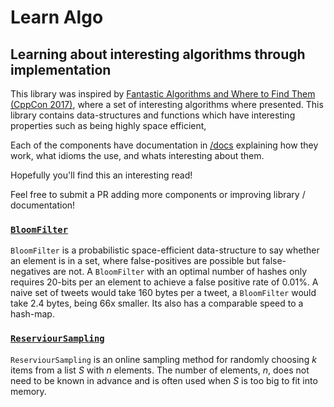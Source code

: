 # Learn Algo
## Learning about interesting algorithms through implementation
This library was inspired by [Fantastic Algorithms and Where to Find Them (CppCon 2017)](https://youtu.be/YA-nB2wjVcI), where a set of interesting algorithms where presented. This library contains data-structures and functions which have interesting properties such as being highly space efficient, 

Each of the components have documentation in [/docs](https://github.com/WillBrennan/learn_algo/tree/master/docs) explaining how they work, what idioms the use, and whats interesting about them.

Hopefully you'll find this an interesting read!

Feel free to submit a PR adding more components or improving library / documentation!

### [`BloomFilter`](https://github.com/WillBrennan/learn_algo/tree/master/docs/BloomFilter.md)
`BloomFilter` is a probabilistic space-efficient data-structure to say whether an element is in a set, where false-positives are possible but false-negatives are not. A `BloomFilter` with an optimal number of hashes only requires 20-bits per an element to achieve a false positive rate of 0.01%. A naive set of tweets would take 160 bytes per a tweet, a `BloomFilter` would take 2.4 bytes, being 66x smaller. Its also has a comparable speed to a hash-map.

### [`ReserviourSampling`](https://github.com/WillBrennan/learn_algo/tree/master/docs/ReservoirSampling.md)
`ReserviourSampling` is an online sampling method for randomly choosing *k* items from a list *S* with *n* elements. The number of elements, *n*, does not need to be known in advance and is often used when *S* is too big to fit into memory.